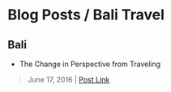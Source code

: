 # Blog Posts / Bali Travel

## Bali
* The Change in Perspective from Traveling
> June 17, 2016 | [Post Link](https://liveitwith.tanya-jain.xyz/the-change-in-perspective-from-traveling.html)
